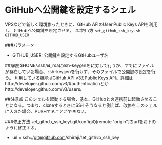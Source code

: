 # GitHubへ公開鍵を設定するシェル
VPSなどで新しく環境作ったときに、GitHub APIのUser Public Keys APIを利用し、GitHubへ公開鍵を設定させる。
##使い方
`set_github_ssh_key.sh GITHUB_USER`

###パラメータ
* GITHUB_USER: 公開鍵を設定するGitHubユーザ名

##解説
$HOME/.ssh/id_rsaにssh-keygenをに対して行うが、すでにファイルが存在していた場合、ssh-keygenを行わず、そのファイルで公開鍵の設定を行う。
利用している機能はGitHub API v3のPublic Keys API。詳細はhttp://developer.github.com/v3/#authenticationとかhttp://developer.github.com/v3/users/

##注意点
このシェルを起動する場合、基本、GitHubとの連携前に起動させることになる。つまり、cloneするときにSSH
そうなると例えば、改修をこのシェルに入れた場合、PUSHすることができない。

###修正方法
set_github_ssh_key/.git/configの[remote "origin"]のurlを以下のように修正する。
 * url = ssh://git@github.com/shiraji/set_github_ssh_key
